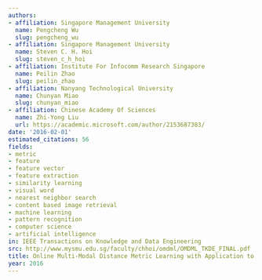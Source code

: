 ```yaml
---
authors:
- affiliation: Singapore Management University
  name: Pengcheng Wu
  slug: pengcheng_wu
- affiliation: Singapore Management University
  name: Steven C. H. Hoi
  slug: steven_c_h_hoi
- affiliation: Institute For Infocomm Research Singapore
  name: Peilin Zhao
  slug: peilin_zhao
- affiliation: Nanyang Technological University
  name: Chunyan Miao
  slug: chunyan_miao
- affiliation: Chinese Academy Of Sciences
  name: Zhi-Yong Liu
  url: https://academic.microsoft.com/author/2153687383/
date: '2016-02-01'
estimated_citations: 56
fields:
- metric
- feature
- feature vector
- feature extraction
- similarity learning
- visual word
- nearest neighbor search
- content based image retrieval
- machine learning
- pattern recognition
- computer science
- artificial intelligence
in: IEEE Transactions on Knowledge and Data Engineering
src: http://www.mysmu.edu.sg/faculty/chhoi/omdml/OMDML_TKDE_FINAL.pdf
title: Online Multi-Modal Distance Metric Learning with Application to Image Retrieval
year: 2016
---
```

